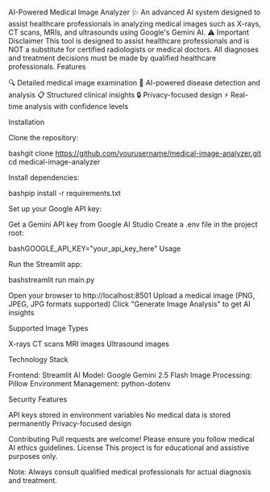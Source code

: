 AI-Powered Medical Image Analyzer 🩺
An advanced AI system designed to assist healthcare professionals in analyzing medical images such as X-rays, CT scans, MRIs, and ultrasounds using Google's Gemini AI.
⚠️ Important Disclaimer
This tool is designed to assist healthcare professionals and is NOT a substitute for certified radiologists or medical doctors. All diagnoses and treatment decisions must be made by qualified healthcare professionals.
Features

🔍 Detailed medical image examination
🧠 AI-powered disease detection and analysis
📋 Structured clinical insights
🔒 Privacy-focused design
⚡ Real-time analysis with confidence levels

Installation

Clone the repository:

bashgit clone https://github.com/yourusername/medical-image-analyzer.git
cd medical-image-analyzer

Install dependencies:

bashpip install -r requirements.txt

Set up your Google API key:

Get a Gemini API key from Google AI Studio
Create a .env file in the project root:



bashGOOGLE_API_KEY="your_api_key_here"
Usage

Run the Streamlit app:

bashstreamlit run main.py

Open your browser to http://localhost:8501
Upload a medical image (PNG, JPEG, JPG formats supported)
Click "Generate Image Analysis" to get AI insights

Supported Image Types

X-rays
CT scans
MRI images
Ultrasound images

Technology Stack

Frontend: Streamlit
AI Model: Google Gemini 2.5 Flash
Image Processing: Pillow
Environment Management: python-dotenv

Security Features

API keys stored in environment variables
No medical data is stored permanently
Privacy-focused design

Contributing
Pull requests are welcome! Please ensure you follow medical AI ethics guidelines.
License
This project is for educational and assistive purposes only.

Note: Always consult qualified medical professionals for actual diagnosis and treatment.